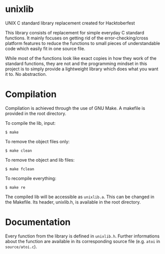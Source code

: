 # unixlib
UNIX C standard library replacement created for Hacktoberfest

This library consists of replacement for simple everyday C standard functions. It mainly focuses on getting rid of the error-checking/cross platform features to reduce the functions to small pieces of understandable code which easily fit in one source file.

While most of the functions look like exact copies in how they work of the standard functions, they are not and the programming mindset in this project is to simply provide a lightweight library which does what you want it to. No abstraction.

# Compilation

Compilation is achieved through the use of GNU Make. A makefile is provided in the root directory.

To compile the lib, input:

    $ make

To remove the object files only:

    $ make clean

To remove the object and lib files:

    $ make fclean

To recompile everything:

    $ make re

The compiled lib will be accessible as `unixlib.a`. This can be changed in the Makefile. Its header, unixlib.h, is available in the root directory.

# Documentation

Every function from the library is defined in `unixlib.h`. Further informations about the function are available in its corresponding source file (e.g. `atoi` in `source/atoi.c`).
